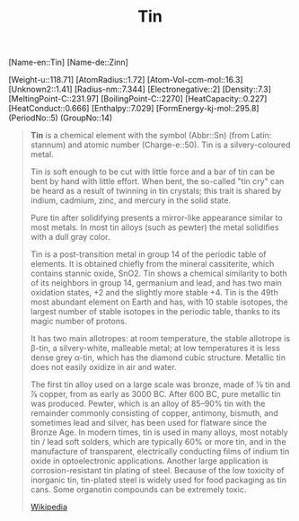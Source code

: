 ﻿---
title: "Tin"
type: Element
GroupName: Group-14-Carbon
SpocWebEntityId: 3285
---
[Name-en::Tin]
[Name-de::Zinn]

[Weight-u::118.71]
[AtomRadius::1.72]
[Atom-Vol-ccm-mol::16.3]
[Unknown2::1.41]
[Radius-nm::7.344]
[Electronegative::2]
[Density::7.3]
[MeltingPoint-C::231.97]
[BoilingPoint-C::2270]
[HeatCapacity::0.227]
[HeatConduct::0.666]
[Enthalpy::7.029]
[FormEnergy-kj-mol::295.8]
(PeriodNo::5)
(GroupNo::14)


> **Tin** is a chemical element with the symbol (Abbr::Sn) (from Latin: stannum) and atomic number (Charge-e::50). Tin is a silvery-coloured metal.
>
> Tin is soft enough to be cut with little force and a bar of tin can be bent by hand with little effort. When bent, the so-called "tin cry" can be heard as a result of twinning in tin crystals; this trait is shared by indium, cadmium, zinc, and mercury in the solid state.
>
> Pure tin after solidifying presents a mirror-like appearance similar to most metals. In most tin alloys (such as pewter) the metal solidifies with a dull gray color.
>
> Tin is a post-transition metal in group 14 of the periodic table of elements. It is obtained chiefly from the mineral cassiterite, which contains stannic oxide, SnO2. Tin shows a chemical similarity to both of its neighbors in group 14, germanium and lead, and has two main oxidation states, +2 and the slightly more stable +4. Tin is the 49th most abundant element on Earth and has, with 10 stable isotopes, the largest number of stable isotopes in the periodic table, thanks to its magic number of protons.
>
> It has two main allotropes: at room temperature, the stable allotrope is β-tin, a silvery-white, malleable metal; at low temperatures it is less dense grey α-tin, which has the diamond cubic structure. Metallic tin does not easily oxidize in air and water.
>
> The first tin alloy used on a large scale was bronze, made of 1⁄8 tin and 7⁄8 copper, from as early as 3000 BC. After 600 BC, pure metallic tin was produced. Pewter, which is an alloy of 85–90% tin with the remainder commonly consisting of copper, antimony, bismuth, and sometimes lead and silver, has been used for flatware since the Bronze Age. In modern times, tin is used in many alloys, most notably tin / lead soft solders, which are typically 60% or more tin, and in the manufacture of transparent, electrically conducting films of indium tin oxide in optoelectronic applications. Another large application is corrosion-resistant tin plating of steel. Because of the low toxicity of inorganic tin, tin-plated steel is widely used for food packaging as tin cans. Some organotin compounds can be extremely toxic.
>
> [Wikipedia](https://en.wikipedia.org/wiki/Tin)